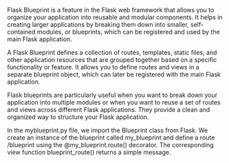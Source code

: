 Flask Blueprint is a feature in the Flask web framework that allows you to organize your application into reusable and modular components. It helps in creating larger applications by breaking them down into smaller, self-contained modules, or blueprints, which can be registered and used by the main Flask application.

A Flask Blueprint defines a collection of routes, templates, static files, and other application resources that are grouped together based on a specific functionality or feature. It allows you to define routes and views in a separate blueprint object, which can later be registered with the main Flask application.

Flask blueprints are particularly useful when you want to break down your application into multiple modules or when you want to reuse a set of routes and views across different Flask applications. They provide a clean and organized way to structure your Flask application.

In the myblueprint.py file, we import the Blueprint class from Flask. We create an instance of the blueprint called my_blueprint and define a route /blueprint using the @my_blueprint.route() decorator. The corresponding view function blueprint_route() returns a simple message.
